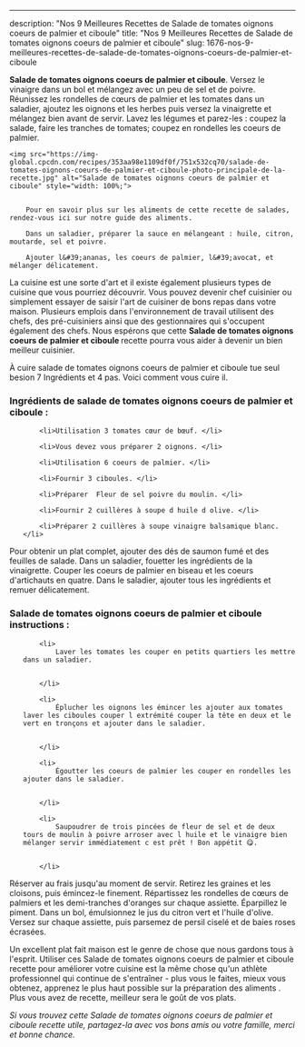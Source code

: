 ---
description: "Nos 9 Meilleures Recettes de Salade de tomates oignons coeurs de palmier et ciboule"
title: "Nos 9 Meilleures Recettes de Salade de tomates oignons coeurs de palmier et ciboule"
slug: 1676-nos-9-meilleures-recettes-de-salade-de-tomates-oignons-coeurs-de-palmier-et-ciboule

<p>
	<strong>Salade de tomates oignons coeurs de palmier et ciboule</strong>. 
	Versez le vinaigre dans un bol et mélangez avec un peu de sel et de poivre. Réunissez les rondelles de cœurs de palmier et les tomates dans un saladier, ajoutez les oignons et les herbes puis versez la vinaigrette et mélangez bien avant de servir. Lavez les légumes et parez-les : coupez la salade, faire les tranches de tomates; coupez en rondelles les coeurs de palmier.
</p>
<p>
	
	<img src="https://img-global.cpcdn.com/recipes/353aa98e1109df0f/751x532cq70/salade-de-tomates-oignons-coeurs-de-palmier-et-ciboule-photo-principale-de-la-recette.jpg" alt="Salade de tomates oignons coeurs de palmier et ciboule" style="width: 100%;">
	
	
		Pour en savoir plus sur les aliments de cette recette de salades, rendez-vous ici sur notre guide des aliments.
	
		Dans un saladier, préparer la sauce en mélangeant : huile, citron, moutarde, sel et poivre.
	
		Ajouter l&#39;ananas, les coeurs de palmier, l&#39;avocat, et mélanger délicatement.
	
</p>

La cuisine est une sorte d'art et il existe également plusieurs types de cuisine que vous pourriez découvrir. Vous pouvez devenir chef cuisinier ou simplement essayer de saisir l'art de cuisiner de bons repas dans votre maison. Plusieurs emplois dans l'environnement de travail utilisent des chefs, des pré-cuisiniers ainsi que des gestionnaires qui s'occupent également des chefs. Nous espérons que cette <strong> Salade de tomates oignons coeurs de palmier et ciboule </strong> recette pourra vous aider à devenir un bien meilleur cuisinier.

<!--inarticleads1-->

À cuire salade de tomates oignons coeurs de palmier et ciboule tue seul besion 7 Ingrédients et 4 pas. Voici comment vous cuire il.

<h3>Ingrédients de salade de tomates oignons coeurs de palmier et ciboule :</h3>

<ol>
	
		<li>Utilisation 3 tomates cœur de bœuf. </li>
	
		<li>Vous devez vous préparer 2 oignons. </li>
	
		<li>Utilisation 6 coeurs de palmier. </li>
	
		<li>Fournir 3 ciboules. </li>
	
		<li>Préparer  Fleur de sel poivre du moulin. </li>
	
		<li>Fournir 2 cuillères à soupe d huile d olive. </li>
	
		<li>Préparer 2 cuillères à soupe vinaigre balsamique blanc. </li>
	
</ol>

Pour obtenir un plat complet, ajouter des dés de saumon fumé et des feuilles de salade. Dans un saladier, fouetter les ingrédients de la vinaigrette. Couper les coeurs de palmier en biseau et les coeurs d&#39;artichauts en quatre. Dans le saladier, ajouter tous les ingrédients et remuer délicatement. 

<!--inarticleads2-->

<h3>Salade de tomates oignons coeurs de palmier et ciboule instructions :</h3>

<ol>
	
		<li>
			Laver les tomates les couper en petits quartiers les mettre dans un saladier.
			
			
		</li>
	
		<li>
			Éplucher les oignons les émincer les ajouter aux tomates laver les ciboules couper l extrémité couper la tête en deux et le vert en tronçons et ajouter dans le saladier.
			
			
		</li>
	
		<li>
			Égoutter les coeurs de palmier les couper en rondelles les ajouter dans le saladier.
			
			
		</li>
	
		<li>
			Saupoudrer de trois pincées de fleur de sel et de deux tours de moulin à poivre arroser avec l huile et le vinaigre bien mélanger servir immédiatement c est prêt ! Bon appétit 😋.
			
			
		</li>
	
</ol>

Réserver au frais jusqu&#39;au moment de servir. Retirez les graines et les cloisons, puis émincez-le finement. Répartissez les rondelles de cœurs de palmiers et les demi-tranches d&#39;oranges sur chaque assiette. Éparpillez le piment. Dans un bol, émulsionnez le jus du citron vert et l&#39;huile d&#39;olive. Versez sur chaque assiette, puis parsemez de persil ciselé et de baies roses écrasées. 

<!--inarticleads1-->

<p>
Un excellent plat fait maison est le genre de chose que nous gardons tous à l'esprit. Utiliser ces Salade de tomates oignons coeurs de palmier et ciboule recette pour améliorer votre cuisine est la même chose qu'un athlète professionnel qui continue de s'entraîner - plus vous le faites, mieux vous obtenez, apprenez le plus haut possible sur la préparation des aliments . Plus vous avez de recette, meilleur sera le goût de vos plats.
</p>

<p>
<i>Si vous trouvez cette Salade de tomates oignons coeurs de palmier et ciboule recette utile, partagez-la avec vos bons amis ou votre famille, merci et bonne chance.</i>
</p>
